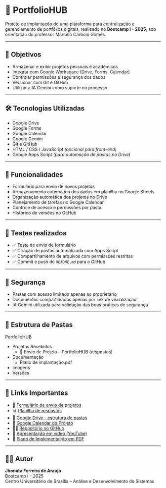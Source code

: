 # 📁 PortfolioHUB

Projeto de implantação de uma plataforma para centralização e gerenciamento de portfólios digitais, realizado no **Bootcamp I - 2025**, sob orientação do professor Marcelo Carboni Gomes.

---

## 📌 Objetivos

- Armazenar e exibir projetos pessoais e acadêmicos
- Integrar com Google Workspace (Drive, Forms, Calendar)
- Controlar permissões e segurança dos dados
- Versionar com Git e GitHub
- Utilizar a IA Gemini como suporte no processo

---

## 🛠️ Tecnologias Utilizadas

- Google Drive  
- Google Forms  
- Google Calendar  
- Google Gemini  
- Git e GitHub  
- HTML / CSS / JavaScript *(opcional para front-end)*  
- Google Apps Script *(para automação de pastas no Drive)*

---

## 🧩 Funcionalidades

- Formulário para envio de novos projetos
- Armazenamento automático dos dados em planilha no Google Sheets
- Organização automática dos projetos no Drive
- Planejamento de tarefas no Google Calendar
- Controle de acesso e permissões por pasta
- Histórico de versões no GitHub

---

## 🧪 Testes realizados

- ✅ Teste de envio de formulário
- ✅ Criação de pastas automatizada com Apps Script
- ✅ Compartilhamento de arquivos com permissões restritas
- ✅ Commit e push do `README.md` para o GitHub

---

## 🔐 Segurança

- Pastas com acesso limitado apenas ao proprietário
- Documentos compartilhados apenas por link de visualização
- IA Gemini utilizada para validação das boas práticas de segurança

---

## 📂 Estrutura de Pastas

PortfolioHUB
  - Projetos Recebidos
      - 📁 Envio de Projeto – PortfolioHUB  (respostas)
  - Documentação
      - Plano de implantação.pdf
  - Imagens
  - Versões


---

## 🔗 Links Importantes

- 📄 [Formulário de envio de projetos](https://forms.gle/sqJqGYS7CiMYbB2B9)
- 📊 [Planilha de respostas](https://docs.google.com/spreadsheets/d/1DAoGySHGIFRjErXCt1SVVmCnoSpou7-MjMMq0KlV3lU/edit?usp=sharing)
- 📁 [Google Drive - estrutura de pastas](https://drive.google.com/drive/folders/1rFkI2ARn-Sr6ruSiqczIE15FyxCxGZS_?usp=sharing)
- 📅 [Google Calendar do Projeto](https://acesse.one/YF6YO)
- 🧑‍💻 [Repositório no GitHub](https://github.com/Jhonata334/portfoliohub)
- 🎥 [Apresentação em vídeo (YouTube)](https://youtu.be/OqE88SyWo94)
- 📄 [Plano de Implementação em PDF](https://drive.google.com/file/d/1yDGkmYowwfDCM6NytExT_FAIFu-SATQi/view?usp=sharing)

---

## 👨‍💻 Autor

**Jhonata Ferreira de Araujo**  
Bootcamp I – 2025  
Centro Universitário de Brasília – Análise e Desenvolvimento de Sistemas
